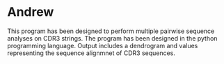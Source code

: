 # Andrew
This program has been designed to perform multiple pairwise sequence analyses on CDR3 strings. The program has been designed in the python programming language. Output includes a dendrogram and values representing the sequence alignmnet of CDR3 sequences.
